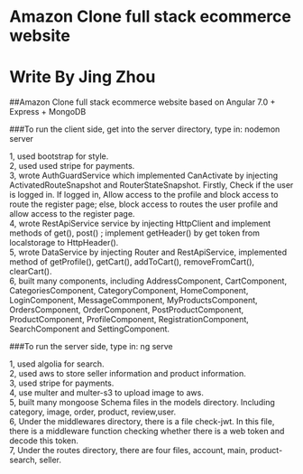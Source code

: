 # Amazon Clone full stack ecommerce website
# Write By Jing Zhou
##Amazon Clone full stack ecommerce  website based on Angular 7.0 + Express + MongoDB

###To run the client side, get into the server directory, type in:  nodemon server

1, used bootstrap for style.<br>
2, used used stripe for payments.<br>
3, wrote AuthGuardService which implemented CanActivate by injecting ActivatedRouteSnapshot and RouterStateSnapshot. Firstly, Check if the user is logged in. If logged in, Allow access to the profile and block access to route the register page; else, block access to routes the user profile and allow access to the register page.<br>
4, wrote RestApiService service by injecting HttpClient and implement methods of get(), post() ; implement getHeader() by get token from localstorage to HttpHeader().<br>
5, wrote DataService by injecting Router and RestApiService, implemented method of getProfile(), getCart(), addToCart(), removeFromCart(), clearCart().<br>
6, built many components, including AddressComponent, CartComponent, CategoriesComponent, CategoryComponent, HomeComponent, LoginComponent, MessageCommponent, MyProductsComponent, OrdersComponent, OrderComponent, PostProductComponent, ProductComponent, ProfileComponent, RegistrationComponent, SearchComponent and SettingComponent.<br>



###To run the server side, type in:  ng serve

1, used algolia for search.<br>
2, used aws to store seller information and product information.<br>
3, used stripe for payments.<br>
4, use multer and multer-s3 to upload image to aws.<br>
5, built many mongoose Schema files in the models directory. Including category, image, order, product, review,user.<br>
6, Under the middlewares directory, there is a file check-jwt. In this file, there is a middleware function  checking whether there is a web token and decode this token.<br>
7, Under the routes directory, there are four files, account, main, product-search, seller.<br>




